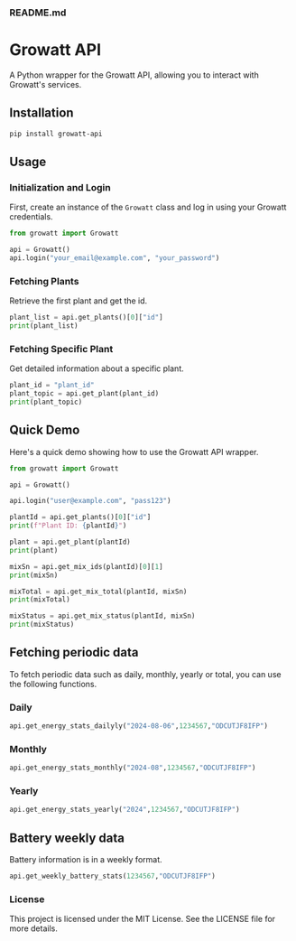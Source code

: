 ### README.md

# Growatt API

A Python wrapper for the Growatt API, allowing you to interact with Growatt's services.

## Installation

```bash
pip install growatt-api
```

## Usage

### Initialization and Login

First, create an instance of the `Growatt` class and log in using your Growatt credentials.

```python
from growatt import Growatt

api = Growatt()
api.login("your_email@example.com", "your_password")
```

### Fetching Plants

Retrieve the first plant and get the id.

```python
plant_list = api.get_plants()[0]["id"]
print(plant_list)
```

### Fetching Specific Plant

Get detailed information about a specific plant.

```python
plant_id = "plant_id"
plant_topic = api.get_plant(plant_id)
print(plant_topic)
```

## Quick Demo

Here's a quick demo showing how to use the Growatt API wrapper.

```python
from growatt import Growatt

api = Growatt()

api.login("user@example.com", "pass123")

plantId = api.get_plants()[0]["id"]
print(f"Plant ID: {plantId}")

plant = api.get_plant(plantId)
print(plant)

mixSn = api.get_mix_ids(plantId)[0][1]
print(mixSn)

mixTotal = api.get_mix_total(plantId, mixSn)
print(mixTotal)

mixStatus = api.get_mix_status(plantId, mixSn)
print(mixStatus)
```

## Fetching periodic data

To fetch periodic data such as daily, monthly, yearly or total, you can use the following functions.

### Daily
```python
api.get_energy_stats_dailyly("2024-08-06",1234567,"ODCUTJF8IFP")
```
### Monthly
```python
api.get_energy_stats_monthly("2024-08",1234567,"ODCUTJF8IFP")
```
### Yearly
```python
api.get_energy_stats_yearly("2024",1234567,"ODCUTJF8IFP")
```

## Battery weekly data
Battery information is in a weekly format.

```python
api.get_weekly_battery_stats(1234567,"ODCUTJF8IFP")
```

### License

This project is licensed under the MIT License. See the LICENSE file for more details.
